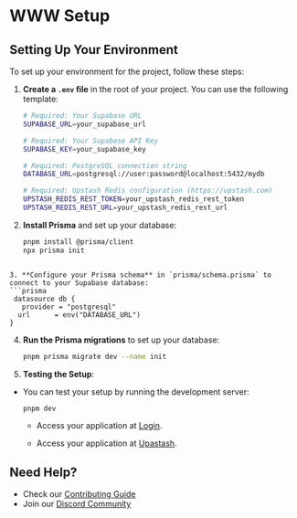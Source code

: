 # WWW Setup

## Setting Up Your Environment

To set up your environment for the project, follow these steps:

1. **Create a `.env` file** in the root of your project. You can use the following template:
   ```bash
   # Required: Your Supabase URL
   SUPABASE_URL=your_supabase_url
   
   # Required: Your Supabase API Key
   SUPABASE_KEY=your_supabase_key
   
   # Required: PostgreSQL connection string
   DATABASE_URL=postgresql://user:password@localhost:5432/mydb
   
   # Required: Upstash Redis configuration (https://upstash.com)
   UPSTASH_REDIS_REST_TOKEN=your_upstash_redis_rest_token
   UPSTASH_REDIS_REST_URL=your_upstash_redis_rest_url
   ```

2. **Install Prisma** and set up your database:
   ```bash
   pnpm install @prisma/client
   npx prisma init
  ```

3. **Configure your Prisma schema** in `prisma/schema.prisma` to connect to your Supabase database:
  ```prisma
   datasource db {
     provider = "postgresql"
    url      = env("DATABASE_URL")
  }
   ```

4. **Run the Prisma migrations** to set up your database:
   ```bash
   pnpm prisma migrate dev --name init
   ```

5. **Testing the Setup**:
- You can test your setup by running the development server:
   ```bash
   pnpm dev
   ```
   - Access your application at [Login](http://localhost:3003/auth).

    - Access your application at [Upastash](http://localhost:3001/api/health).
   
## Need Help?
- Check our [Contributing Guide](../../CONTRIBUTING.md)
- Join our [Discord Community](https://discord.gg/XtybuwJV)

